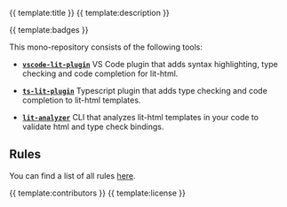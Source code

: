 {{ template:title }}
{{ template:description }}

{{ template:badges }}

This mono-repository consists of the following tools:

- [**`vscode-lit-plugin`**](/packages/vscode-lit-plugin) VS Code plugin that adds syntax highlighting, type checking and code completion for lit-html.

- [**`ts-lit-plugin`**](/packages/ts-lit-plugin) Typescript plugin that adds type checking and code completion to lit-html templates.

- [**`lit-analyzer`**](/packages/lit-analyzer) CLI that analyzes lit-html templates in your code to validate html and type check bindings.

## Rules
You can find a list of all rules [here](https://github.com/runem/lit-analyzer/blob/master/docs/readme/rules.md).

{{ template:contributors }}
{{ template:license }}

